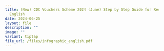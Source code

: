 ```yaml
---
title: (New) CDC Vouchers Scheme 2024 (June) Step by Step Guide for Residents in
  English
date: 2024-06-25
layout: file
description: ""
image: ""
variant: tiptap
file_url: /files/infographic_english.pdf
---
```

